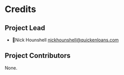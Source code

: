 Credits
=======

Project Lead
----------------

* Nick Hounshell <nickhounshell@quickenloans.com>

Project Contributors
------------

None.
